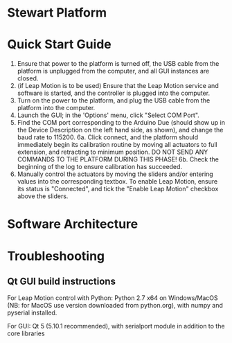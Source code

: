 # Stewart Platform

# Quick Start Guide
1. Ensure that power to the platform is turned off, the USB cable from the platform is unplugged from the computer, and all GUI instances are closed.
2. (if Leap Motion is to be used) Ensure that the Leap Motion service and software is started, and the controller is plugged into the computer.
3. Turn on the power to the platform, and plug the USB cable from the platform into the computer.
4. Launch the GUI; in the 'Options' menu, click "Select COM Port".
5. Find the COM port corresponding to the Arduino Due (should show up in the Device Description on the left hand side, as shown), and change the baud rate to 115200.
6a. Click connect, and the platform should immediately begin its calibration routine by moving all actuators to full extension, and retracting to minimum position. DO NOT SEND ANY COMMANDS TO THE PLATFORM DURING THIS PHASE!
6b. Check the beginning of the log to ensure calibration has succeeded.
7. Manually control the actuators by moving the sliders and/or entering values into the corresponding textbox. To enable Leap Motion, ensure its status is "Connected", and tick the "Enable Leap Motion" checkbox above the sliders.

# Software Architecture

# Troubleshooting

## Qt GUI build instructions
For Leap Motion control with Python: Python 2.7 x64 on Windows/MacOS (NB: for MacOS use version downloaded from python.org), with numpy and pyserial installed.

For GUI: Qt 5 (5.10.1 recommended), with serialport module in addition to the core libraries
